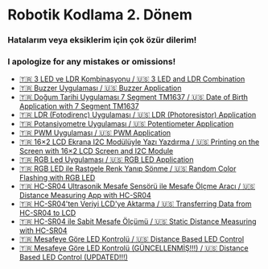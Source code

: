 <!--Height-->
<!--Italic-->
# Robotik Kodlama 2. Dönem
### Hatalarım veya eksiklerim için çok özür dilerim!
### I apologize for any mistakes or omissions!

  - [🇹🇷 3 LED ve LDR Kombinasyonu / 🇺🇸 3 LED and LDR Combination  ](https://github.com/zark0-x/robotik-kodlama-donem-2/tree/main/3%20LED%20and%20LDR%20Combination)
  - [🇹🇷 Buzzer Uygulaması / 🇺🇸 Buzzer Application](https://github.com/zark0-x/robotik-kodlama-donem-2/tree/main/Buzzer%20Application/buzzer_code)
  - [🇹🇷 Doğum Tarihi Uygulaması 7 Segment TM1637 / 🇺🇸 Date of Birth Application with 7 Segment TM1637 ](https://github.com/zark0-x/robotik-kodlama-donem-2/tree/main/Date%20of%20Birth%20Application%20with%207%20Segment%20TM1637/seven_segment_tm1637_code)
  - [🇹🇷 LDR (Fotodirenç) Uygulaması / 🇺🇸 LDR (Photoresistor) Application](https://github.com/zark0-x/robotik-kodlama-donem-2/tree/main/LDR%20%28Photoresistor%29%20Application)
  - [🇹🇷 Potansiyometre Uygulaması / 🇺🇸 Potentiometer Application  ](https://github.com/zark0-x/robotik-kodlama-donem-2/tree/main/Potentiometer%20Application)
  - [🇹🇷 PWM Uygulaması / 🇺🇸 PWM Application  ](https://github.com/zark0-x/robotik-kodlama-donem-2/tree/main/PWM%20Application)
  - [🇹🇷 16×2 LCD Ekrana I2C Modülüyle Yazı Yazdırma / 🇺🇸 Printing on the Screen with 16×2 LCD Screen and I2C Module  ](https://github.com/zark0-x/robotik-kodlama-donem-2/tree/main/Printing%20on%20the%20Screen%20with%2016%C3%972%20LCD%20Screen%20and%20I2C%20Module/lcd_l2c_code)
  - [🇹🇷 RGB Led Uygulaması / 🇺🇸 RGB LED Application](https://github.com/zark0-x/robotik-kodlama-donem-2/tree/main/RGB%20Led%20Application)
  - [🇹🇷 RGB LED ile Rastgele Renk Yanıp Sönme / 🇺🇸 Random Color Flashing with RGB LED](https://github.com/zark0-x/robotik-kodlama-donem-2/tree/main/Random%20Color%20Flashing%20Application%20with%20RGB%20LED)
  - [🇹🇷 HC-SR04 Ultrasonik Mesafe Sensörü ile Mesafe Ölçme Aracı / 🇺🇸 Distance Measuring App with HC-SR04](https://github.com/zark0-x/robotik-kodlama-donem-2/tree/main/Distance%20Measuring%20App/distance_measuring_app)
  - [🇹🇷 HC-SR04'ten Veriyi LCD'ye Aktarma / 🇺🇸 Transferring Data from HC-SR04 to LCD  ](https://github.com/zark0-x/robotik-kodlama-donem-2/tree/main/Distance%20Sensor%20Display/distance_sensor_display)
  - [🇹🇷 HC-SR04 ile Sabit Mesafe Ölçümü / 🇺🇸 Static Distance Measuring with HC-SR04](https://github.com/zark0-x/robotik-kodlama-donem-2/tree/main/Static%20Distance%20Sensor/static_distance_sensor)
  - [🇹🇷 Mesafeye Göre LED Kontrolü / 🇺🇸 Distance Based LED Control](https://github.com/zark0-x/robotik-kodlama-donem-2/tree/main/Distance%20Based%20Led%20Control/distance_based_led_control)
  - [🇹🇷 Mesafeye Göre LED Kontrolü  (GÜNCELLENMİŞ!!!) / 🇺🇸 Distance Based LED Control  (UPDATED!!!)](https://github.com/zark0-x/robotik-kodlama-donem-2/tree/main/Distance%20Based%20Led%20Control%202/distance_based_led_control_2)
